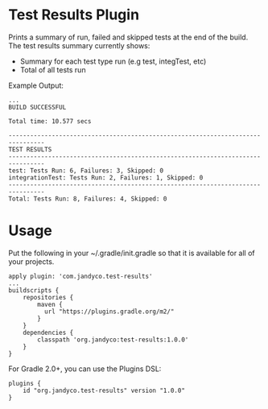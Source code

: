 Test Results Plugin
=====================
Prints a summary of run, failed and skipped tests at the end of the build.
The test results summary currently shows:

* Summary for each test type run (e.g test, integTest, etc)
* Total of all tests run

Example Output:

    ...
    BUILD SUCCESSFUL

    Total time: 10.577 secs

    --------------------------------------------------------------------------------
    TEST RESULTS
    --------------------------------------------------------------------------------
    test: Tests Run: 6, Failures: 3, Skipped: 0
    integrationTest: Tests Run: 2, Failures: 1, Skipped: 0
    --------------------------------------------------------------------------------
    Total: Tests Run: 8, Failures: 4, Skipped: 0

Usage
=======================
Put the following in your ~/.gradle/init.gradle so that it is available for all
of your projects.

    apply plugin: 'com.jandyco.test-results'
    ...
    buildscripts {
        repositories {
            maven {
              url "https://plugins.gradle.org/m2/"
            }
        }
        dependencies {
            classpath 'org.jandyco:test-results:1.0.0'
        }
    }

For Gradle 2.0+, you can use the Plugins DSL:

    plugins {
        id "org.jandyco.test-results" version "1.0.0"
    }

